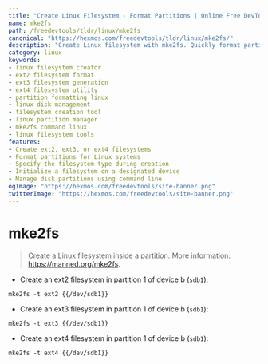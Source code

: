 ```yaml
---
title: "Create Linux Filesystem - Format Partitions | Online Free DevTools by Hexmos"
name: mke2fs
path: /freedevtools/tldr/linux/mke2fs
canonical: "https://hexmos.com/freedevtools/tldr/linux/mke2fs/"
description: "Create Linux filesystem with mke2fs. Quickly format partitions on your Linux system. Free online tool, no registration required."
category: linux
keywords:
- linux filesystem creator
- ext2 filesystem format
- ext3 filesystem generation
- ext4 filesystem utility
- partition formatting linux
- linux disk management
- filesystem creation tool
- linux partition manager
- mke2fs command linux
- linux filesystem tools
features:
- Create ext2, ext3, or ext4 filesystems
- Format partitions for Linux systems
- Specify the filesystem type during creation
- Initialize a filesystem on a designated device
- Manage disk partitions using command line
ogImage: "https://hexmos.com/freedevtools/site-banner.png"
twitterImage: "https://hexmos.com/freedevtools/site-banner.png"
---
```


# mke2fs

> Create a Linux filesystem inside a partition.
> More information: <https://manned.org/mke2fs>.

- Create an ext2 filesystem in partition 1 of device b (`sdb1`):

`mke2fs -t ext2 {{/dev/sdb1}}`

- Create an ext3 filesystem in partition 1 of device b (`sdb1`):

`mke2fs -t ext3 {{/dev/sdb1}}`

- Create an ext4 filesystem in partition 1 of device b (`sdb1`):

`mke2fs -t ext4 {{/dev/sdb1}}`
